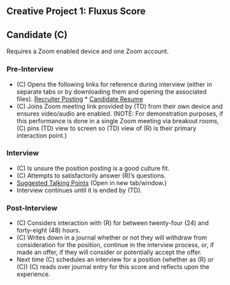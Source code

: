 ## Creative Project 1: Fluxus Score

## Candidate (C)

Requires a Zoom enabled device and one Zoom account.

### Pre-Interview

- (C) Opens the following links for reference during interview (either in separate tabs or by downloading them and opening the associated files). [Recruiter Posting](./Recruiter_Posting_Microsoft365_20210919.pdf) * [Candidate Resume](./Candidate_Resume_Microsoft365_20210919.pdf)
- (C) Joins Zoom meeting link provided by (TD) from their own device and ensures video/audio are enabled. (NOTE: For demonstration purposes, if this performance is done in a single Zoom meeting via breakout rooms, (C) pins (TD) view to screen so (TD) view of (R) is their primary interaction point.)

### Interview

- (C) Is unsure the position posting is a good culture fit.
- (C) Attempts to satisfactorily answer (R)’s questions.
- [Suggested Talking Points](./candidate_suggestions.html) (Open in new tab/window.)
- Interview continues until it is ended by (TD).

### Post-Interview

- (C) Considers interaction with (R) for between twenty-four (24) and forty-eight (48) hours.
- (C) Writes down in a journal whether or not they will withdraw from consideration for the position, continue in the interview process, or, if made an offer, if they will consider or potentially accept the offer.
- Next time (C) schedules an interview for a position (whether as (R) or (C)) (C) reads over journal entry for this score and reflects upon the experience.